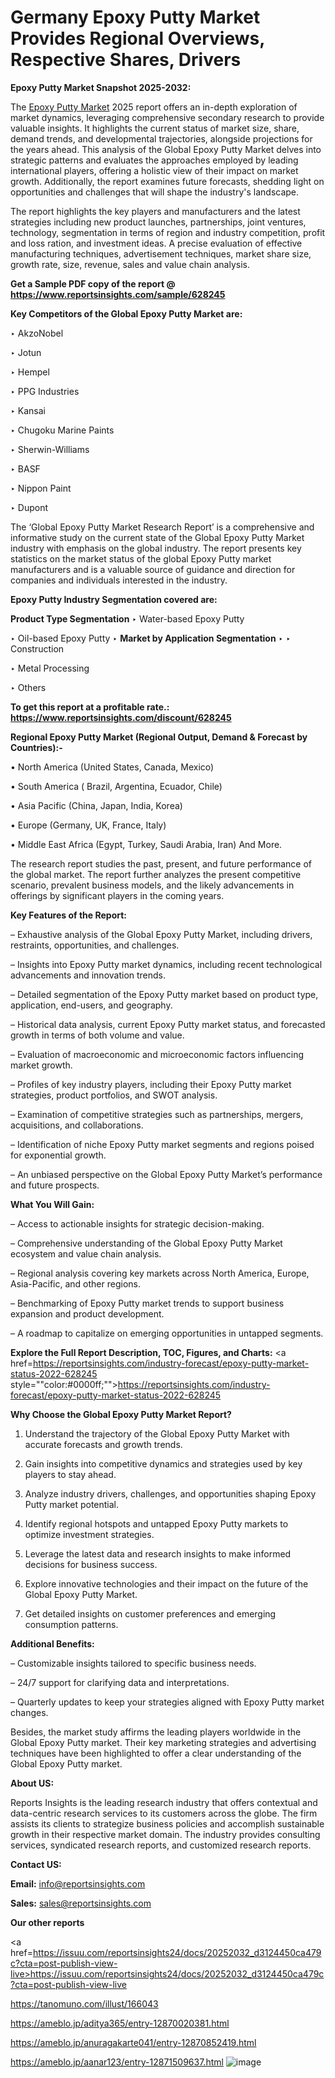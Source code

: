 # Germany Epoxy Putty Market Provides Regional Overviews, Respective Shares, Drivers

<strong>Epoxy Putty Market Snapshot 2025-2032:</strong>

The <a href=https://www.reportsinsights.com/sample/628245>Epoxy Putty Market</a> 2025 report offers an in-depth exploration of market dynamics, leveraging comprehensive secondary research to provide valuable insights. It highlights the current status of market size, share, demand trends, and developmental trajectories, alongside projections for the years ahead. This analysis of the Global Epoxy Putty Market delves into strategic patterns and evaluates the approaches employed by leading international players, offering a holistic view of their impact on market growth. Additionally, the report examines future forecasts, shedding light on opportunities and challenges that will shape the industry's landscape.

The report highlights the key players and manufacturers and the latest strategies including new product launches, partnerships, joint ventures, technology, segmentation in terms of region and industry competition, profit and loss ration, and investment ideas. A precise evaluation of effective manufacturing techniques, advertisement techniques, market share size, growth rate, size, revenue, sales and value chain analysis.

<strong>Get a Sample PDF copy of the report @ <a href=https://www.reportsinsights.com/sample/628245 style=color:#0000ff;>https://www.reportsinsights.com/sample/628245</a></strong>

<strong>Key Competitors of the Global Epoxy Putty Market are:</strong>

‣ AkzoNobel

‣ Jotun

‣ Hempel

‣ PPG Industries

‣ Kansai

‣ Chugoku Marine Paints

‣ Sherwin-Williams

‣ BASF

‣ Nippon Paint

‣ Dupont

The ‘Global Epoxy Putty Market Research Report’ is a comprehensive and informative study on the current state of the Global Epoxy Putty Market industry with emphasis on the global industry. The report presents key statistics on the market status of the global Epoxy Putty market manufacturers and is a valuable source of guidance and direction for companies and individuals interested in the industry.

<strong>Epoxy Putty Industry Segmentation covered are:</strong>

<strong>Product Type Segmentation</strong>
‣
Water-based Epoxy Putty

‣ Oil-based Epoxy Putty
‣ 
<strong>Market by Application Segmentation</strong>
‣
‣  Construction

‣ Metal Processing

‣ Others

<strong>To get this report at a profitable rate.: <a href=https://www.reportsinsights.com/discount/628245 style=color:#0000ff;>https://www.reportsinsights.com/discount/628245</a></strong>

<strong>Regional Epoxy Putty Market (Regional Output, Demand &amp; Forecast by Countries):-</strong>

• North America (United States, Canada, Mexico)

• South America ( Brazil, Argentina, Ecuador, Chile)

• Asia Pacific (China, Japan, India, Korea)

• Europe (Germany, UK, France, Italy)

• Middle East Africa (Egypt, Turkey, Saudi Arabia, Iran) And More.

The research report studies the past, present, and future performance of the global market. The report further analyzes the present competitive scenario, prevalent business models, and the likely advancements in offerings by significant players in the coming years.

<strong>Key Features of the Report:</strong>

– Exhaustive analysis of the Global Epoxy Putty Market, including drivers, restraints, opportunities, and challenges.

– Insights into Epoxy Putty market dynamics, including recent technological advancements and innovation trends.

– Detailed segmentation of the Epoxy Putty market based on product type, application, end-users, and geography.

– Historical data analysis, current Epoxy Putty market status, and forecasted growth in terms of both volume and value.

– Evaluation of macroeconomic and microeconomic factors influencing market growth.

– Profiles of key industry players, including their Epoxy Putty market strategies, product portfolios, and SWOT analysis.

– Examination of competitive strategies such as partnerships, mergers, acquisitions, and collaborations.

– Identification of niche Epoxy Putty market segments and regions poised for exponential growth.

– An unbiased perspective on the Global Epoxy Putty Market’s performance and future prospects.

<strong>What You Will Gain:</strong>

– Access to actionable insights for strategic decision-making.

– Comprehensive understanding of the Global Epoxy Putty Market ecosystem and value chain analysis.

– Regional analysis covering key markets across North America, Europe, Asia-Pacific, and other regions.

– Benchmarking of Epoxy Putty market trends to support business expansion and product development.

– A roadmap to capitalize on emerging opportunities in untapped segments.

<strong>Explore the Full Report Description, TOC, Figures, and Charts:</strong>
<a href=https://reportsinsights.com/industry-forecast/epoxy-putty-market-status-2022-628245 style=""color:#0000ff;"">https://reportsinsights.com/industry-forecast/epoxy-putty-market-status-2022-628245</a>

<strong>Why Choose the Global Epoxy Putty Market Report?</strong>

1. Understand the trajectory of the Global Epoxy Putty Market with accurate forecasts and growth trends.

2. Gain insights into competitive dynamics and strategies used by key players to stay ahead.

3. Analyze industry drivers, challenges, and opportunities shaping Epoxy Putty market potential.

4. Identify regional hotspots and untapped Epoxy Putty markets to optimize investment strategies.

5. Leverage the latest data and research insights to make informed decisions for business success.

6. Explore innovative technologies and their impact on the future of the Global Epoxy Putty Market.

7. Get detailed insights on customer preferences and emerging consumption patterns.

<strong>Additional Benefits:</strong>

– Customizable insights tailored to specific business needs.

– 24/7 support for clarifying data and interpretations.

– Quarterly updates to keep your strategies aligned with Epoxy Putty market changes.

Besides, the market study affirms the leading players worldwide in the Global Epoxy Putty market. Their key marketing strategies and advertising techniques have been highlighted to offer a clear understanding of the Global Epoxy Putty market.

<strong><strong>About US</strong>:</strong>

Reports Insights is the leading research industry that offers contextual and data-centric research services to its customers across the globe. The firm assists its clients to strategize business policies and accomplish sustainable growth in their respective market domain. The industry provides consulting services, syndicated research reports, and customized research reports.

<strong>Contact US:</strong>

<p class=><b>Email:</b> <a href=mailto:info@reportsinsights.com>info@reportsinsights.com</a></p>
<p class=><b>Sales:</b> <a href=mailto:sales@reportsinsights.com>sales@reportsinsights.com</a></p>

<strong>Our other reports</strong>

<a href=https://issuu.com/reportsinsights24/docs/20252032_d3124450ca479c?cta=post-publish-view-live>https://issuu.com/reportsinsights24/docs/20252032_d3124450ca479c?cta=post-publish-view-live</a>

<a href=https://tanomuno.com/illust/166043>https://tanomuno.com/illust/166043</a>

<a href=https://ameblo.jp/aditya365/entry-12870020381.html>https://ameblo.jp/aditya365/entry-12870020381.html</a>

<a href=https://ameblo.jp/anuragakarte041/entry-12870852419.html>https://ameblo.jp/anuragakarte041/entry-12870852419.html</a>

<a href=https://ameblo.jp/aanar123/entry-12871509637.html>https://ameblo.jp/aanar123/entry-12871509637.html</a>
![image](https://github.com/user-attachments/assets/92001ddf-1c76-4118-8802-10047b6ceb61)
